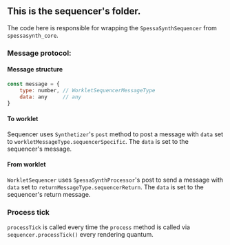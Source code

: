 ## This is the sequencer's folder.

The code here is responsible for wrapping the `SpessaSynthSequencer` from `spessasynth_core`.

### Message protocol:

#### Message structure

```js
const message = {
    type: number, // WorkletSequencerMessageType
    data: any     // any
}
```

#### To worklet

Sequencer uses `Synthetizer`'s `post` method to post a message with `data` set to
`workletMessageType.sequencerSpecific`.
The `data` is set to the sequencer's message.

#### From worklet

`WorkletSequencer` uses `SpessaSynthProcessor`'s post to send a message with `data` set to
`returnMessageType.sequencerReturn`.
The `data` is set to the sequencer's return message.

### Process tick

`processTick` is called every time the `process` method is called via `sequencer.processTick()` every rendering quantum.
